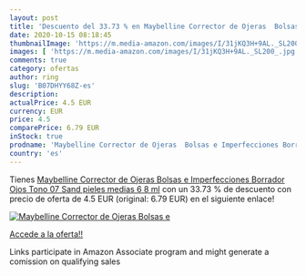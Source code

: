 ```yaml
---
layout: post
title: 'Descuento del 33.73 % en Maybelline Corrector de Ojeras  Bolsas e'
date: 2020-10-15 08:18:45
thumbnailImage: 'https://m.media-amazon.com/images/I/31jKQ3H+9AL._SL200_.jpg'
images: [ 'https://m.media-amazon.com/images/I/31jKQ3H+9AL._SL200_.jpg' ]
comments: true
category: ofertas
author: ring
slug: 'B07DHYY68Z-es'
description:
actualPrice: 4.5 EUR
currency: EUR
price: 4.5
comparePrice: 6.79 EUR
inStock: true
prodname: 'Maybelline Corrector de Ojeras  Bolsas e Imperfecciones Borrador Ojos Tono 07 Sand pieles medias 6 8 ml'
country: 'es'
---
```


Tienes [Maybelline Corrector de Ojeras  Bolsas e Imperfecciones Borrador Ojos Tono 07 Sand pieles medias 6 8 ml](https://www.amazon.es/dp/B07DHYY68Z/?tag=tolees-21) con un 33.73 % de descuento con precio de oferta de 4.5 EUR (original: 6.79 EUR) en el siguiente enlace!

[![Maybelline Corrector de Ojeras  Bolsas e](https://m.media-amazon.com/images/I/31jKQ3H+9AL._SL200_.jpg)](https://www.amazon.es/dp/B07DHYY68Z/?tag=tolees-21)

[Accede a la oferta!!](https://www.amazon.es/dp/B07DHYY68Z/?tag=tolees-21)

Links participate in Amazon Associate program and might generate a comission on qualifying sales


